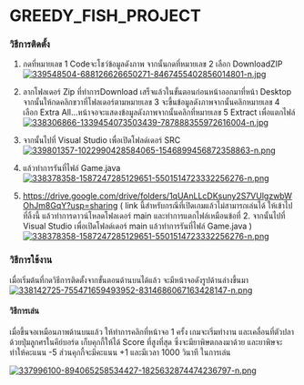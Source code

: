 # GREEDY_FISH_PROJECT
### วิธีการติดตั้ง
 
1. กดที่หมายเลข 1 Codeจะโชว์ข้อมูลดังภาพ จากนั้นกดที่หมายเลข 2 เลือก DownloadZIP
[![339548504-688126626650271-8467455402856014801-n.jpg](https://i.postimg.cc/c4gDbsKg/339548504-688126626650271-8467455402856014801-n.jpg)](https://postimg.cc/GHRJBnxd)


2. ลากโฟลเดอร์ Zip ที่ทําการDownload เสร็จแล้วในขั้นตอนก่อนหน้าออกมาที่หน้า Desktop จากนั้นให้กดคลิกขวาที่โฟลเดอร์ตามหมายเลข 3 จะขึ้นข้อมูลดังภาพจากนั้นคลิกหมายเลข 4 เลือก Extra All...หน้าจอจะแสดงข้อมูลดังภาพจากนั้นคลิกที่หมายเลข 5 Extract เพื่อแตกไฟล์
[![338306866-1339454073503439-787888355972616004-n.jpg](https://i.postimg.cc/mrmtryKx/338306866-1339454073503439-787888355972616004-n.jpg)](https://postimg.cc/XZyVHdVx)



4. จากนั้นไปที่ Visual Studio เพื่อเปิดโฟลด์เดอร์ SRC 
[![339801357-1022990428584065-1546899456872358863-n.png](https://i.postimg.cc/hPN6VyCW/339801357-1022990428584065-1546899456872358863-n.png)](https://postimg.cc/3dCtTB5n)

5. แล้วทำการรันที่ไฟล์ Game.java 
[![338378358-1587247285129651-5501514723332256276-n.png](https://i.postimg.cc/GhWJXkPy/338378358-1587247285129651-5501514723332256276-n.png)](https://postimg.cc/ykTZd3b1)



6. https://drive.google.com/drive/folders/1qUAnLLcDKsuny2S7VUlgzwbWOhJm8GqY?usp=sharing ( link นี้สำหรับกรณีที่เปิดเกมแล้วไม่สามารถเล่นได้ ให้เข้าไปที่ลิ้งนี้ แล้วทำการดาวน์โหลดโฟลเดอร์ main และทำการแตกไฟล์เหมือนข้อที่ 2. จากนั้นไปที่ Visual Studio เพื่อเปิดโฟลด์เดอร์ main แล้วทำการรันที่ไฟล์ Game.java )
[![338378358-1587247285129651-5501514723332256276-n.png](https://i.postimg.cc/GhWJXkPy/338378358-1587247285129651-5501514723332256276-n.png)](https://postimg.cc/ykTZd3b1)





 ### วิธีการใช้งาน
 เมื่อเริ่มต้นที่กดวิธีการติดตั้งจากขั้นตอนด้านบนได้แล้ว จะมีหน้าจอดังรูปด้านล่างขึ้นมา 
[![338142725-755471659493952-8314686067163428147-n.png](https://i.postimg.cc/wvpbsXPH/338142725-755471659493952-8314686067163428147-n.png)](https://postimg.cc/ns31yDpw)
 
 #### วิธีการเล่น
 
 เมื่อขึ้นจอเหมือนภาพด้านบนแล้ว ให้ทำการคลิกที่หน้าจอ 1 ครั้ง เกมจะเริ่มทำงาน และเคลื่อนที่ตัวปลาด้วยปุ่มลูกศรในคีย์บอร์ด
 เก็บคุกกี้ให้ได้ Score ที่สูงที่สุด ซึ่งจะมียาพิษตกลงมาด้วย และยาพิษจะทำให้คะแนน -5 ส่วนคุกกี้จะมีคะแนน +1 และมีเวลา 1000 วินาที ในการเล่น
 
 
 [![337996100-894065258534427-1825632874474236797-n.png](https://i.postimg.cc/kGDNVDnq/337996100-894065258534427-1825632874474236797-n.png)](https://postimg.cc/gLFLQzXT)

